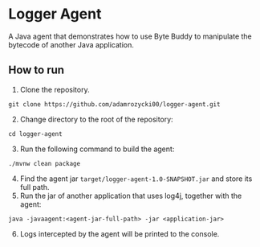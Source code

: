 # Logger Agent

A Java agent that demonstrates how to use Byte Buddy to manipulate the bytecode of another Java application.

## How to run

1. Clone the repository.
```shell
git clone https://github.com/adamrozycki00/logger-agent.git
```
2. Change directory to the root of the repository:
```shell
cd logger-agent
```
3. Run the following command to build the agent:
```shell
./mvnw clean package
```
4. Find the agent jar `target/logger-agent-1.0-SNAPSHOT.jar` and store its full path.
5. Run the jar of another application that uses log4j, together with the agent:
```shell
java -javaagent:<agent-jar-full-path> -jar <application-jar>
```
6. Logs intercepted by the agent will be printed to the console.
